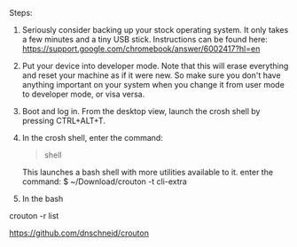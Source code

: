 


Steps:

1. Seriously consider backing up your stock operating system. It only
   takes a few minutes and a tiny USB stick. Instructions can be found here: https://support.google.com/chromebook/answer/6002417?hl=en

2. Put your device into developer mode. Note that this will erase everything
   and reset your machine as if it were new. So make sure you don't have
anything important on your system when you change it from user mode to
developer mode, or visa versa. 

3. Boot and log in. From the desktop view, launch the crosh shell by
   pressing CTRL+ALT+T. 

4. In the crosh shell, enter the command:
    > shell

    This launches a bash shell with more utilities available to it.
enter the command:
    $ ~/Download/crouton -t cli-extra

4. In the bash 

crouton -r list


https://github.com/dnschneid/crouton
